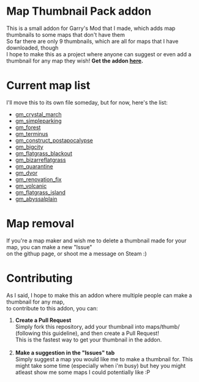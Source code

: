 <h1>Map Thumbnail Pack addon</h1>
<p>
This is a small addon for Garry's Mod that I made, which adds map thumbnails to some maps that don't have them<br>
So far there are only 9 thumbnails, which are all for maps that I have downloaded, though<br>
I hope to make this as a project where anyone can suggest or even add a thumbnail for any map they wish!
<b>Get the addon <a href="https://steamcommunity.com/sharedfiles/filedetails/?id=3031841980">here</a>.</b>
</p>
<h1>Current map list</h1>
<p>I'll move this to its own file someday, but for now, here's the list:</p>
<ul>
    <li>
    <a href="https://steamcommunity.com/sharedfiles/filedetails/?id=2981407778">gm_crystal_march</a>
    </li>
    <li>
    <a href="https://steamcommunity.com/sharedfiles/filedetails/?id=2025924940">gm_simpleparking</a>
    </li>
    <li>
    <a href="https://steamcommunity.com/sharedfiles/filedetails/?id=832905652">gm_forest</a>
    </li>
    <li>
    <a href="https://steamcommunity.com/sharedfiles/filedetails/?id=1779874616">gm_terminus</a>
    </li>
    <li>
    <a href="https://steamcommunity.com/sharedfiles/filedetails/?id=1334575811">gm_construct_postapocalypse</a>
    </li>
    <li>
    <a href="https://steamcommunity.com/sharedfiles/filedetails/?id=105982362">gm_bigcity</a>
    </li>
    <li>
    <a href="https://steamcommunity.com/sharedfiles/filedetails/?id=2050562652">gm_flatgrass_blackout</a>
    </li>
    <li>
    <a href="https://steamcommunity.com/sharedfiles/filedetails/?id=2554693915">gm_bizarreflatgrass</a>
    </li>
    <li>
    <a href="https://steamcommunity.com/sharedfiles/filedetails/?id=2380009030">gm_quarantine</a>
    </li>
    <li>
    <a href="https://steamcommunity.com/sharedfiles/filedetails/?id=3013339203">gm_dvor</a>
    </li>
    <li>
    <a href="https://steamcommunity.com/sharedfiles/filedetails/?id=2144464871">gm_renovation_fix</a>
    </li>
    <li>
    <a href="https://steamcommunity.com/sharedfiles/filedetails/?id=3014091971">gm_volcanic</a>
    </li>
    <li>
    <a href="https://steamcommunity.com/sharedfiles/filedetails/?id=1889839872">gm_flatgrass_island</a>
    </li>
    <li>
    <a href="https://steamcommunity.com/sharedfiles/filedetails/?id=2819207400">gm_abyssalplain</a>
    </li>
</ul>
<h1>Map removal</h1>
<p>
If you're a map maker and wish me to delete a thumbnail made for your map, you can make a new "Issue"<br>
on the githup page, or shoot me a message on Steam :)
</p>
<h1>Contributing</h1>
<p>
As I said, I hope to make this an addon where multiple people can make a thumbnail for any map,<br>
to contribute to this addon, you can:
<ol type=1>
    <li>
    <b>Create a Pull Request</b><br>
    Simply fork this repository, add your thumbnail into maps/thumb/ (following this guideline), and then create a Pull Request!<br>This is the fastest way to get your thumbnail in the addon.
    </li>
    <br>
    <li>
    <b>Make a suggestion in the "Issues" tab</b><br>
    Simply suggest a map you would like me to make a thumbnail for. This might take some time (especially when i'm busy) but hey you might atleast show me some maps I could potentially like :P
    </li>
</ol>
</p>
